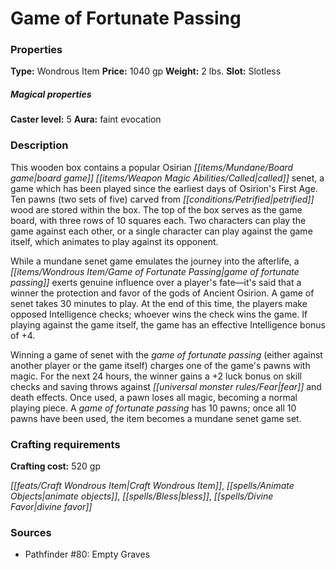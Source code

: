 ﻿---
Title: "Game of Fortunate Passing"
Type: "Wondrous Item"
Price: "1040 gp"
Weight: "2 lbs."
Slot: "Slotless"
Caster level: "5"
Aura: "faint evocation"
Description: |
  "This wooden box contains a popular Osirian board game called senet, a game which has been played since the earliest days of Osirion's First Age. Ten pawns (two sets of five) carved from petrified wood are stored within the box. The top of the box serves as the game board, with three rows of 10 squares each. Two characters can play the game against each other, or a single character can play against the game itself, which animates to play against its opponent.
  While a mundane senet game emulates the journey into the afterlife, a _game of fortunate passing_ exerts genuine influence over a player's fate—it's said that a winner the protection and favor of the gods of Ancient Osirion. A game of senet takes 30 minutes to play. At the end of this time, the players make opposed Intelligence checks; whoever wins the check wins the game. If playing against the game itself, the game has an effective Intelligence bonus of +4.
  Winning a game of senet with the _game of fortunate passing_ (either against another player or the game itself) charges one of the game's pawns with magic. For the next 24 hours, the winner gains a +2 luck bonus on skill checks and saving throws against fear and death effects. Once used, a pawn loses all magic, becoming a normal playing piece. A _game of fortunate passing_ has 10 pawns; once all 10 pawns have been used, the item becomes a mundane senet game set."
Crafting cost: "520 gp"
Sources: "['Pathfinder #80: Empty Graves']"
---

# Game of Fortunate Passing

### Properties

**Type:** Wondrous Item **Price:** 1040 gp **Weight:** 2 lbs. **Slot:** Slotless

##### Magical properties

**Caster level:** 5 **Aura:** faint evocation

### Description

This wooden box contains a popular Osirian _[[items/Mundane/Board game|board game]]_ _[[items/Weapon Magic Abilities/Called|called]]_ senet, a game which has been played since the earliest days of Osirion's First Age. Ten pawns (two sets of five) carved from _[[conditions/Petrified|petrified]]_ wood are stored within the box. The top of the box serves as the game board, with three rows of 10 squares each. Two characters can play the game against each other, or a single character can play against the game itself, which animates to play against its opponent.

While a mundane senet game emulates the journey into the afterlife, a _[[items/Wondrous Item/Game of Fortunate Passing|game of fortunate passing]]_ exerts genuine influence over a player's fate—it's said that a winner the protection and favor of the gods of Ancient Osirion. A game of senet takes 30 minutes to play. At the end of this time, the players make opposed Intelligence checks; whoever wins the check wins the game. If playing against the game itself, the game has an effective Intelligence bonus of +4.

Winning a game of senet with the _game of fortunate passing_ (either against another player or the game itself) charges one of the game's pawns with magic. For the next 24 hours, the winner gains a +2 luck bonus on skill checks and saving throws against _[[universal monster rules/Fear|fear]]_ and death effects. Once used, a pawn loses all magic, becoming a normal playing piece. A _game of fortunate passing_ has 10 pawns; once all 10 pawns have been used, the item becomes a mundane senet game set.

### Crafting requirements

**Crafting cost:** 520 gp

_[[feats/Craft Wondrous Item|Craft Wondrous Item]]_, _[[spells/Animate Objects|animate objects]]_, _[[spells/Bless|bless]]_, _[[spells/Divine Favor|divine favor]]_

### Sources

* Pathfinder #80: Empty Graves